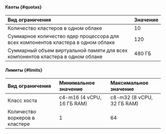#### Квоты {#quotas}

| Вид ограничения                                                                   | Значение |
|:----------------------------------------------------------------------------------|:---------|
| Количество кластеров в одном облаке                                               | 10       |
| Суммарное количество ядер процессора для всех компонентов кластера в одном облаке | 120      |
| Суммарный объем виртуальной памяти для всех компонентов кластера в одном облаке   | 480 ГБ   |

#### Лимиты {#limits}

| Вид ограничения                | Минимальное значение       | Максимальное значение      |
|:-------------------------------|:---------------------------|:---------------------------|
| Класс хоста                    | c4-m16 (4 vCPU, 16 ГБ RAM) | c8-m32 (8 vCPU, 32 ГБ RAM) |
| Количество воркеров в кластере | 1                          | 64                         |
